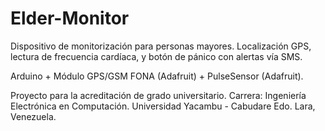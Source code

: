 # Elder-Monitor
Dispositivo de monitorización para personas mayores. Localización GPS, lectura de frecuencia cardíaca, y botón de pánico con alertas vía SMS.

Arduino + Módulo GPS/GSM FONA (Adafruit) + PulseSensor (Adafruit). 

Proyecto para la acreditación de grado universitario.
Carrera: Ingeniería Electrónica en Computación.
Universidad Yacambu - Cabudare Edo. Lara, Venezuela.
